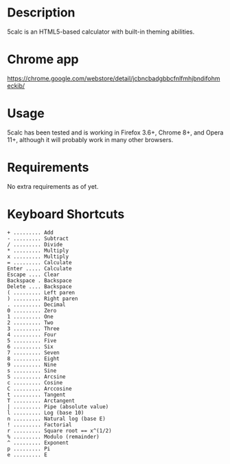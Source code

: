 # Description

5calc is an HTML5-based calculator with built-in theming abilities.

# Chrome app

https://chrome.google.com/webstore/detail/jcbncbadgbbcfnlfmhjbndifohmeckib/

# Usage

5calc has been tested and is working in Firefox 3.6+, Chrome 8+, and Opera 11+, although it will probably work in many other browsers.

# Requirements

No extra requirements as of yet.

# Keyboard Shortcuts

    + ......... Add
    - ......... Subtract
    / ......... Divide
    * ......... Multiply
    x ......... Multiply
    = ......... Calculate
    Enter ..... Calculate
    Escape .... Clear
    Backspace . Backspace
    Delete .... Backspace
    ( ......... Left paren
    ) ......... Right paren
    . ......... Decimal
    0 ......... Zero
    1 ......... One
    2 ......... Two
    3 ......... Three
    4 ......... Four
    5 ......... Five
    6 ......... Six
    7 ......... Seven
    8 ......... Eight
    9 ......... Nine
    s ......... Sine
    S ......... Arcsine
    c ......... Cosine
    C ......... Arccosine
    t ......... Tangent
    T ......... Arctangent
    | ......... Pipe (absolute value)
    l ......... Log (base 10)
    n ......... Natural log (base E)
    ! ......... Factorial
    r ......... Square root == x^(1/2)
    % ......... Modulo (remainder)
    ^ ......... Exponent
    p ......... Pi
    e ......... E
